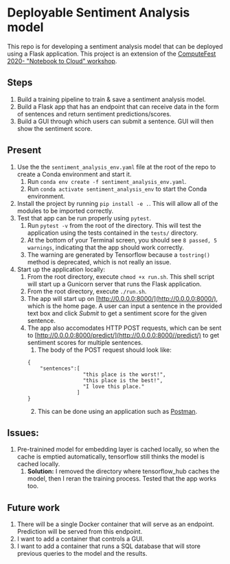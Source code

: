 # Deployable Sentiment Analysis model

This repo is for developing a sentiment analysis model that can be deployed using a Flask application. 
This project is an extension of the [ComputeFest 2020- "Notebook to Cloud" workshop](https://github.com/Harvard-IACS/2020-ComputeFest).

## Steps
1. Build a training pipeline to train & save a sentiment analysis model.
2. Build a Flask app that has an endpoint that can receive data in the form of sentences and return sentiment predictions/scores.
3. Build a GUI through which users can submit a sentence. GUI will then show the sentiment score.

## Present
1. Use the the `sentiment_analysis_env.yaml` file at the root of the repo to create a Conda environment and start it.
	1. Run `conda env create -f sentiment_analysis_env.yaml`.
	2. Run `conda activate sentiment_analysis_env` to start the Conda environment.
2. Install the project by running `pip install -e .`. This will allow all of the modules to be imported correctly.
3. Test that app can be run properly using `pytest`.
	1. Run `pytest -v` from the root of the directory. This will test the application using the tests contained in the `tests/` directory.
	2. At the bottom of your Terminal screen, you should see `8 passed, 5 warnings`, indicating that the app should work correctly.
	3. The warning are generated by Tensorflow because a `tostring()` method is deprecated, which is not really an issue.
4. Start up the application locally:
	1. From the root directory, execute `chmod +x run.sh`. This shell script will start up a Gunicorn server that runs the Flask application.
	2. From the root directory, execute `./run.sh`.
	1. The app will start up on [http://0.0.0.0:8000/](http://0.0.0.0:8000/), which is the home page. A user can input a sentence in the provided text box and click _Submit_ to get a sentiment score for the given sentence.
	2. The app also accomodates HTTP POST requests, which can be sent to [http://0.0.0.0:8000/predict/](http://0.0.0.0:8000//predict/) to get sentiment scores for multiple sentences.
		1. The body of the POST request should look like:
		```
		{
			"sentences":[
						  "this place is the worst!",
            			  "this place is the best!",
            			  "I love this place."
            			]
        }
		```
		2. This can be done using an application such as [Postman](https://www.postman.com/).

## Issues:
1. Pre-trainined model for embedding layer is cached locally, so when the cache is emptied automatically, tensorflow still thinks the model is cached locally.
	1. __Solution:__ I removed the directory where tensorflow_hub caches the model, then I reran the training process. Tested that the app works too.

## Future work
1. There will be a single Docker container that will serve as an endpoint. Prediction will be served from this endpoint.
2. I want to add a container that controls a GUI.
3. I want to add a container that runs a SQL database that will store previous queries to the model and the results.

